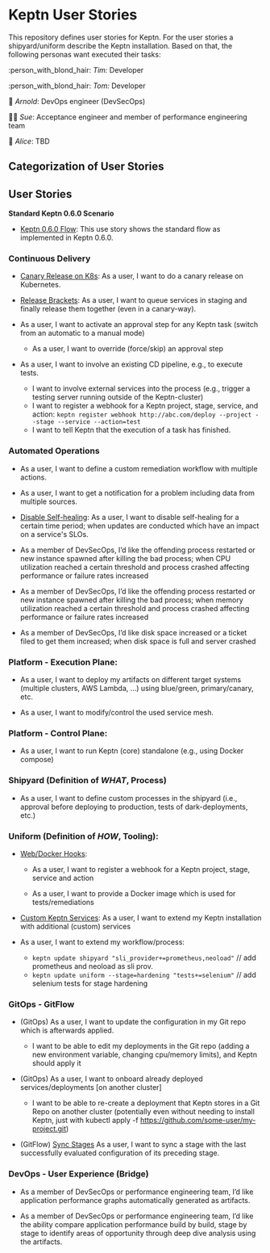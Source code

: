 # Keptn User Stories

This repository defines user stories for Keptn. For the user stories a shipyard/uniform describe the Keptn installation. Based on that, the following personas want executed their tasks:

:person_with_blond_hair: *Tim:* Developer

:person_with_blond_hair: *Tom:* Developer

:man: *Arnold*: DevOps engineer (DevSecOps)

:blonde_woman: *Sue*: Acceptance engineer and member of performance engineering team

:woman: *Alice*: TBD

## Categorization of User Stories

## User Stories

**Standard Keptn 0.6.0 Scenario**

- [Keptn 0.6.0 Flow](standard_v060/): This use story shows the standard flow as implemented in Keptn 0.6.0.

### Continuous Delivery

- [Canary Release on K8s](canary_k8s/): As a user, I want to do a canary release on Kubernetes.

- [Release Brackets](release_brackets/): As a user, I want to queue services in staging and finally release them together (even in a canary-way).

- As a user, I want to activate an approval step for any Keptn task (switch from an automatic to a manual mode)
  - As a user, I want to override (force/skip) an approval step

- As a user, I want to involve an existing CD pipeline, e.g., to execute tests.
  - I want to involve external services into the process (e.g., trigger a testing server running outside of the Keptn-cluster)​
  - I want to register a webhook for a Keptn project, stage, service, and action: `keptn register webhook http://abc.com/deploy --project --stage --service --action=test`
  - I want to tell Keptn that the execution of a task has finished. 

### Automated Operations

- As a user, I want to define a custom remediation workflow with multiple actions.

- As a user, I want to get a notification for a problem including data from multiple sources. 

- [Disable Self-healing](disable_self_healing/): As a user, I want to disable self-healing for a certain time period; when updates are conducted which have an impact on a service's SLOs.

- As a member of DevSecOps, I’d like the offending process restarted or new instance spawned after killing the bad process; when CPU utilization reached a certain threshold and process crashed affecting performance or failure rates increased

- As a member of DevSecOps, I’d like the offending process restarted or new instance spawned after killing the bad process; when memory utilization reached a certain threshold and process crashed affecting performance or failure rates increased

-	As a member of DevSecOps, I’d like disk space increased or a ticket filed to get them increased; when disk space is full and server crashed

### Platform - Execution Plane:

- As a user, I want to deploy my artifacts on different target systems (multiple clusters, AWS Lambda, …) using blue/green, primary/canary, etc.

- As a user, I want to modify/control the used service mesh.

### Platform - Control Plane:

- As a user, I want to run Keptn (core) standalone (e.g., using Docker compose)​ 

### Shipyard (Definition of *WHAT*, Process)

- As a user, I want to define custom processes in the shipyard (i.e., approval before deploying to production, tests of dark-deployments, etc.)​

### Uniform (Definition of *HOW*, Tooling): 

- [Web/Docker Hooks](hooks/): 
  - As a user, I want to register a webhook for a Keptn project, stage, service and action

  - As a user, I want to provide a Docker image which is used for tests/remediations​

- [Custom Keptn Services](custom_services/): As a user, I want to extend my Keptn installation with additional (custom) services

- As a user, I want to extend my workflow/process:
  - `keptn update shipyard "sli_provider+=prometheus,neoload"` // add prometheus and neoload as sli prov.​
  - `keptn update uniform --stage=hardening "tests+=selenium"` // add selenium tests for stage hardening​

### GitOps - GitFlow

- (GitOps) As a user, I want to update the configuration in my Git repo which is afterwards applied.​
  - I want to be able to edit my deployments in the Git repo (adding a new environment variable, changing cpu/memory limits), and Keptn should apply it​

- (GitOps) As a user, I want to onboard already deployed services/deployments [on another cluster]​
  - I want to be able to re-create a deployment that Keptn stores in a Git Repo on another cluster (potentially even without needing to install Keptn, just with kubectl apply -f https://github.com/some-user/my-project.git)​

- (GitFlow) [Sync Stages](sync_stages/) As a user, I want to sync a stage with the last successfully evaluated configuration of its preceding stage.

### DevOps - User Experience (Bridge)

- As a member of DevSecOps or performance engineering team, I’d like application performance graphs automatically generated as artifacts.

-	As a member of DevSecOps or performance engineering team, I’d like the ability compare application performance build by build, stage by stage to identify areas of opportunity through deep dive analysis using the artifacts.
